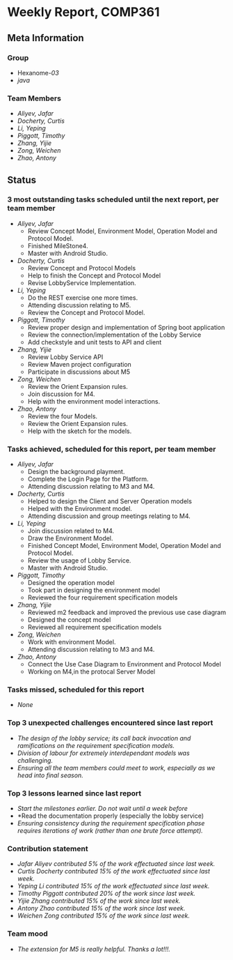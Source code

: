 # Weekly Report, COMP361

## Meta Information

### Group

* Hexanome-*03*
* *java*

### Team Members

* *Aliyev, Jafar*
* *Docherty, Curtis*
* *Li, Yeping*
* *Piggott, Timothy*
* *Zhang, Yijie*
* *Zong, Weichen*
* *Zhao, Antony*

## Status

### 3 most outstanding tasks scheduled until the next report, per team member

* *Aliyev, Jafar*
  * Review Concept Model, Environment Model, Operation Model and Protocol Model.
  * Finished MileStone4.
  * Master with Android Studio.
* *Docherty, Curtis*
  * Review Concept and Protocol Models
  * Help to finish the Concept and Protocol Model
  * Revise LobbyService Implementation.
* *Li, Yeping*
  * Do the REST exercise one more times.
  * Attending discussion relating to M5.
  * Review the Concept and Protocol Model.
* *Piggott, Timothy*
  * Review proper design and implementation of Spring boot application
  * Review the connection/implementation of the Lobby Service
  * Add checkstyle and unit tests to API and client
* *Zhang, Yijie*
  * Review Lobby Service API
  * Review Maven project configuration
  * Participate in discussions about M5
* *Zong, Weichen*
  * Review the Orient Expansion rules.
  * Join discussion for M4.
  * Help with the environment model interactions.
* *Zhao, Antony*
  * Review the four Models.
  * Review the Orient Expansion rules.
  * Help with the sketch for the models.

### Tasks achieved, scheduled for this report, per team member
* *Aliyev, Jafar*
  * Design the background playment.
  * Complete the Login Page for the Platform.
  * Attending discussion relating to M3 and M4.
* *Docherty, Curtis*
  * Helped to design the Client and Server Operation models
  * Helped with the Environment model.
  * Attending discussion and group meetings relating to M4.
* *Li, Yeping*
  * Join discussion related to M4.
  * Draw the Environment Model.
  * Finished Concept Model, Environment Model, Operation Model and Protocol Model.
  * Review the usage of Lobby Service.
  * Master with Android Studio.
* *Piggott, Timothy* 
  * Designed the operation model
  * Took part in designing the environment model
  * Reviewed the four requirement specification models
* *Zhang, Yijie*
  * Reviewed m2 feedback and improved the previous use case diagram
  * Designed the concept model
  * Reviewed all requirement specification models
* *Zong, Weichen*
  * Work with environment Model.
  * Attending discussion relating to M3 and M4.
* *Zhao, Antony*
  * Connect the Use Case Diagram to Environment and Protocol Model
  * Working on M4,in the protocal Server Model
### Tasks missed, scheduled for this report

 * *None*

### Top 3 unexpected challenges encountered since last report

* *The design of the lobby service; its call back invocation and ramifications on the requirement specification models.*
* *Division of labour for extremely interdependant models was challenging.*
* *Ensuring all the team members could meet to work, especially as we head into final season.* 

### Top 3 lessons learned since last report

* *Start the milestones earlier. Do not wait until a week before*
* *Read the documentation properly (especially the lobby service)
* *Ensuring consistency during the requirement specification phase requires iterations of work (rather than one brute force attempt).*

### Contribution statement

* *Jafar Aliyev contributed 5% of the work effectuated since last week.*
* *Curtis Docherty contributed 15% of the work effectuated since last week.*
* *Yeping Li contributed 15% of the work effectuated since last week.*
* *Timothy Piggott contributed 20% of the work since last week.*
* *Yijie Zhang contributed 15% of the work since last week.*
* *Antony Zhao contributed 15% of the work since last week.*
* *Weichen Zong contributed 15% of the work since last week.*

### Team mood

* *The extension for M5 is really helpful. Thanks a lot!!!.*

